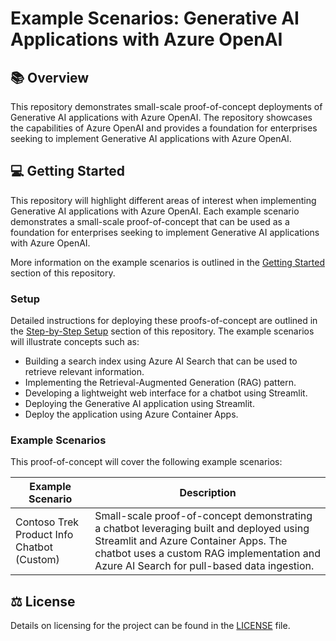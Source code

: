 # Example Scenarios: Generative AI Applications with Azure OpenAI

## :books: Overview

This repository demonstrates small-scale proof-of-concept deployments of Generative AI applications with Azure OpenAI. The repository showcases the capabilities of Azure OpenAI and provides a foundation for enterprises seeking to implement Generative AI applications with Azure OpenAI.

## :computer: Getting Started

This repository will highlight different areas of interest when implementing Generative AI applications with Azure OpenAI. Each example scenario demonstrates a small-scale proof-of-concept that can be used as a foundation for enterprises seeking to implement Generative AI applications with Azure OpenAI.

More information on the example scenarios is outlined in the [Getting Started](.github/docs/getting-started.md) section of this repository.

### Setup

Detailed instructions for deploying these proofs-of-concept are outlined in the [Step-by-Step Setup](.github/docs/step-by-step-setup.md) section of this repository. The example scenarios will illustrate concepts such as:

- Building a search index using Azure AI Search that can be used to retrieve relevant information.
- Implementing the Retrieval-Augmented Generation (RAG) pattern.
- Developing a lightweight web interface for a chatbot using Streamlit.
- Deploying the Generative AI application using Streamlit.
- Deploy the application using Azure Container Apps.

### Example Scenarios

This proof-of-concept will cover the following example scenarios:

| Example Scenario |  Description |
| ---------------- | ------------ |
| Contoso Trek Product Info Chatbot (Custom) | Small-scale proof-of-concept demonstrating a chatbot leveraging built and deployed using Streamlit and Azure Container Apps. The chatbot uses a custom RAG implementation and Azure AI Search for pull-based data ingestion. |

## :balance_scale: License

Details on licensing for the project can be found in the [LICENSE](./LICENSE) file.

